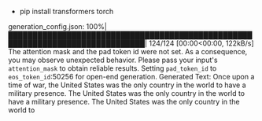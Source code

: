 - pip install transformers torch



generation_config.json: 100%|██████████████████████████████████████████████████████████████████████████████| 124/124 [00:00<00:00, 122kB/s]
The attention mask and the pad token id were not set. As a consequence, you may observe unexpected behavior. Please pass your input's `attention_mask` to obtain reliable results.
Setting `pad_token_id` to `eos_token_id`:50256 for open-end generation.
Generated Text: Once upon a time of war, the United States was the only country in the world to have a military presence. The United States was the only country in the world to have a military presence. The United States was the only country in the world to
